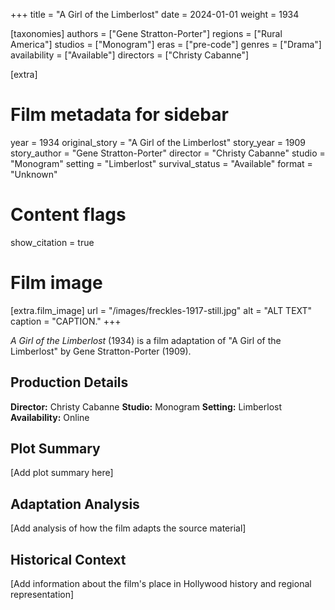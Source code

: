 +++
title = "A Girl of the Limberlost"
date = 2024-01-01
weight = 1934

[taxonomies]
authors = ["Gene Stratton-Porter"]
regions = ["Rural America"]
studios = ["Monogram"]
eras = ["pre-code"]
genres = ["Drama"]
availability = ["Available"]
directors = ["Christy Cabanne"]

[extra]
# Film metadata for sidebar
year = 1934
original_story = "A Girl of the Limberlost"
story_year = 1909
story_author = "Gene Stratton-Porter"
director = "Christy Cabanne"
studio = "Monogram"
setting = "Limberlost"
survival_status = "Available"
format = "Unknown"

# Content flags
show_citation = true

# Film image
[extra.film_image]
url = "/images/freckles-1917-still.jpg"
alt = "ALT TEXT"
caption = "CAPTION."
+++

*A Girl of the Limberlost* (1934) is a film adaptation of "A Girl of the Limberlost" by Gene Stratton-Porter (1909).

## Production Details

**Director:** Christy Cabanne
**Studio:** Monogram
**Setting:** Limberlost
**Availability:** Online

## Plot Summary

[Add plot summary here]

## Adaptation Analysis

[Add analysis of how the film adapts the source material]

## Historical Context

[Add information about the film's place in Hollywood history and regional representation]